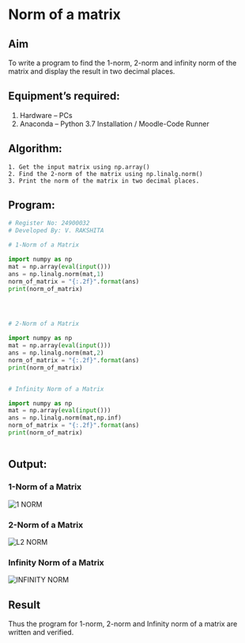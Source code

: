 # Norm of a matrix
## Aim
To write a program to find the 1-norm, 2-norm and infinity norm of the matrix and display the result in two decimal places.
## Equipment’s required:
1.	Hardware – PCs
2.	Anaconda – Python 3.7 Installation / Moodle-Code Runner
## Algorithm:
	1. Get the input matrix using np.array()   
    2. Find the 2-norm of the matrix using np.linalg.norm()
	3. Print the norm of the matrix in two decimal places.
## Program:
```python
# Register No: 24900032
# Developed By: V. RAKSHITA

# 1-Norm of a Matrix

import numpy as np
mat = np.array(eval(input()))
ans = np.linalg.norm(mat,1)
norm_of_matrix = "{:.2f}".format(ans)
print(norm_of_matrix)




# 2-Norm of a Matrix

import numpy as np
mat = np.array(eval(input()))
ans = np.linalg.norm(mat,2)
norm_of_matrix = "{:.2f}".format(ans)
print(norm_of_matrix) 


# Infinity Norm of a Matrix

import numpy as np
mat = np.array(eval(input()))
ans = np.linalg.norm(mat,np.inf)
norm_of_matrix = "{:.2f}".format(ans)
print(norm_of_matrix)



```
## Output:
### 1-Norm of a Matrix
![1 NORM](https://github.com/user-attachments/assets/d837851e-8af5-490d-a6c7-663e2f9503c5)


### 2-Norm of a Matrix

![L2 NORM](https://github.com/user-attachments/assets/d4e459be-dbc8-425a-a8b1-cf8d4a6e52e7)

### Infinity Norm of a Matrix

![INFINITY NORM](https://github.com/user-attachments/assets/66149eb1-32f3-4cd2-a9a7-f43db9862ba5)

## Result
Thus the program for 1-norm, 2-norm and Infinity norm of a matrix are written and verified.
